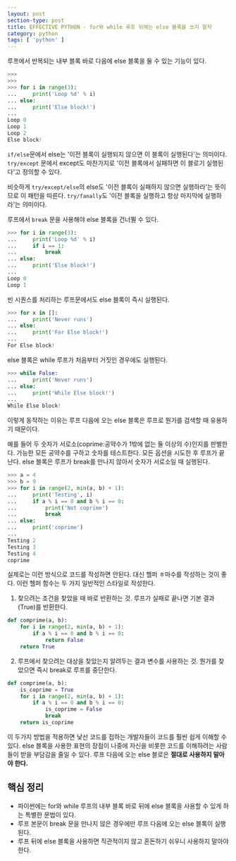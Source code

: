 ```yaml
---
layout: post
section-type: post
title: EFFECTIVE PYTHON - for와 while 루프 뒤에는 else 블록을 쓰지 말자
category: python
tags: [ 'python' ]
---
```


루프에서 반복되는 내부 블록 바로 다음에 else 블록을 둘 수 있는 기능이 있다.

```python
>>>
>>>
>>> for i in range(3):
...     print('Loop %d' % i)
... else:
...     print('Else block!')
...
Loop 0
Loop 1
Loop 2
Else block!
```
`if/else`문에서 else는 '이전 블록이 실행되지 않으면 이 블록이 실행된다'는 의미이다.  
`try/except` 문에서 except도 마찬가지로 '이전 블록에서 실패하면 이 블로기 실행된다'고 정의할 수 있다.  

비슷하게 `try/except/else`의 else도 '이전 블록이 실패하지 않으면 실행하라'는 뜻이므로 이 패턴을 따른다. `try/fanally`도 '이전 블록을 실행하고 항상 마지막에 실행하라'는 의미이다.

루프에서 `break` 문을 사용해야 else 블록을 건너뛸 수 있다.

```python
>>> for i in range(3):
...     print('Loop %d' % i)
...     if i == 1:
...         break
... else:
...     print('Else block!')
...
Loop 0
Loop 1
```

빈 시퀀스를 처리하는 루프문에서도 else 블록이 즉시 실행된다.

```python
>>> for x in []:
...     print('Never runs')
... else:
...     print('For Else block!')
...
For Else block!
```

else 블록은 while 루프가 처음부터 거짓인 경우에도 실행된다.

```python
>>> while False:
...     print('Never runs')
... else:
...     print('While Else block!')
...
While Else block!
```

이렇게 동작하는 이유는 루프 다음에 오는 else 블록은 루프로 뭔가를 검색할 때 유용하기 때문이다.  

예를 들어 두 숫자가 서로소(coprime:공약수가 1밖에 없는 둘 이상의 수)인지를 판별한다. 가능한 모든 공약수를 구하고 숫자를 테스트한다. 모든 옵션을 시도한 후 루프가 끝난다. else 블록은 루프가 break를 만나지 않아서 숫자가 서로소일 때 실행된다.

```python
>>> a = 4
>>> b = 9
>>> for i in range(2, min(a, b) + 1):
...     print('Testing', i)
...     if a % i == 0 and b % i == 0:
...         print('Not coprime')
...         break
... else:
...     print('coprime')
...
Testing 2
Testing 3
Testing 4
coprime
```

실제로는 이런 방식으로 코드를 작성하면 안된다. 대신 헬퍼 ㅎ마수를 작성하는 것이 좋다.
이런 헬퍼 함수는 두 가지 일반적인 스타일로 작성한다.

1. 찾으려는 조건을 찾았을 때 바로 반환하는 것.
루프가 실패로 끝나면 기본 결과(True)를 반환한다.

```python
def comprime(a, b):
    for i in range(2, min(a, b) + 1):
        if a % i == 0 and b % i == 0:
            return False
    return True
```

2. 루프에서 찾으려는 대상을 찾았는지 알려두는 결과 변수를 사용하는 것.
뭔가를 찾았으면 즉시 break로 루프를 중단한다.

```python
def comprime(a, b):
    is_coprime = True
    for i in range(2, min(a, b) + 1):
        if a % i == 0 and b % i == 0:
            is_coprime = False
            break
    return is_coprime
```

이 두가지 방법을 적용하면 낯선 코드를 접하는 개발자들이 코드를 훨씬 쉽게 이해할 수 있다. else 블록을 사용한 표현의 장점이 나중에 자신을 비롯한 코드를 이해하려는 사람들이 받을 부담감을 줄일 수 있다. 루프 다음에 오는 else 블로은 **절대로 사용하지 말아야 한다.**

## 핵심 정리

- 파이썬에는 for와 while 루프의 내부 블록 바로 뒤에 else 블록을 사용할 수 있게 하는 특별한 문법이 있다.
- 루프 본문이 break 문을 만나지 않은 경우에만 루프 다음에 오는 else 블록이 실행된다.
- 루프 뒤에 else 블록을 사용하면 직관적이지 않고 혼돈하기 쉬우니 사용하지 말아야 한다.
